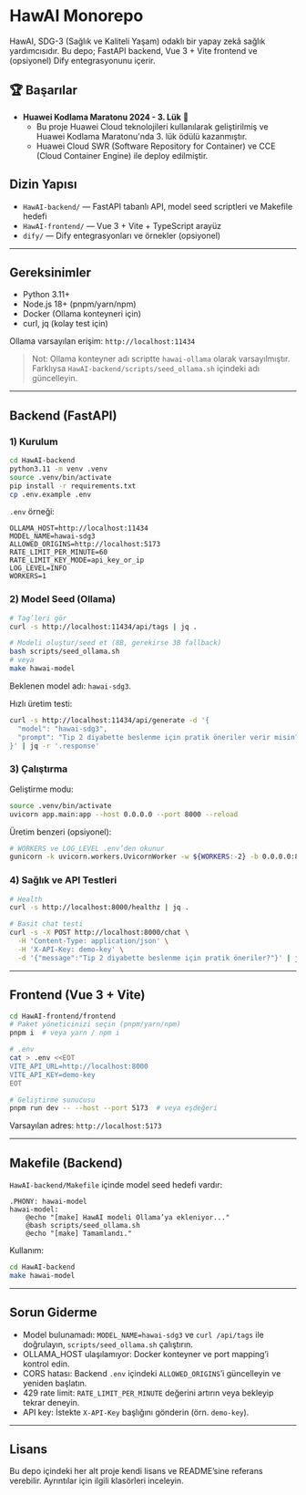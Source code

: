 # HawAI Monorepo

HawAI, SDG-3 (Sağlık ve Kaliteli Yaşam) odaklı bir yapay zekâ sağlık yardımcısıdır. Bu depo; FastAPI backend, Vue 3 + Vite frontend ve (opsiyonel) Dify entegrasyonunu içerir.

## 🏆 Başarılar

- **Huawei Kodlama Maratonu 2024 - 3. Lük** 🥉
  - Bu proje Huawei Cloud teknolojileri kullanılarak geliştirilmiş ve Huawei Kodlama Maratonu'nda 3. lük ödülü kazanmıştır.
  - Huawei Cloud SWR (Software Repository for Container) ve CCE (Cloud Container Engine) ile deploy edilmiştir.

## Dizin Yapısı
- `HawAI-backend/` — FastAPI tabanlı API, model seed scriptleri ve Makefile hedefi
- `HawAI-frontend/` — Vue 3 + Vite + TypeScript arayüz
- `dify/` — Dify entegrasyonları ve örnekler (opsiyonel)

---

## Gereksinimler
- Python 3.11+
- Node.js 18+ (pnpm/yarn/npm)
- Docker (Ollama konteyneri için)
- curl, jq (kolay test için)

Ollama varsayılan erişim: `http://localhost:11434`

> Not: Ollama konteyner adı scriptte `hawai-ollama` olarak varsayılmıştır. Farklıysa `HawAI-backend/scripts/seed_ollama.sh` içindeki adı güncelleyin.

---

## Backend (FastAPI)

### 1) Kurulum
```bash
cd HawAI-backend
python3.11 -m venv .venv
source .venv/bin/activate
pip install -r requirements.txt
cp .env.example .env
```

`.env` örneği:
```
OLLAMA_HOST=http://localhost:11434
MODEL_NAME=hawai-sdg3
ALLOWED_ORIGINS=http://localhost:5173
RATE_LIMIT_PER_MINUTE=60
RATE_LIMIT_KEY_MODE=api_key_or_ip
LOG_LEVEL=INFO
WORKERS=1
```

### 2) Model Seed (Ollama)
```bash
# Tag’leri gör
curl -s http://localhost:11434/api/tags | jq .

# Modeli oluştur/seed et (8B, gerekirse 3B fallback)
bash scripts/seed_ollama.sh
# veya
make hawai-model
```
Beklenen model adı: `hawai-sdg3`.

Hızlı üretim testi:
```bash
curl -s http://localhost:11434/api/generate -d '{
  "model": "hawai-sdg3",
  "prompt": "Tip 2 diyabette beslenme için pratik öneriler verir misin?"
}' | jq -r '.response'
```

### 3) Çalıştırma
Geliştirme modu:
```bash
source .venv/bin/activate
uvicorn app.main:app --host 0.0.0.0 --port 8000 --reload
```

Üretim benzeri (opsiyonel):
```bash
# WORKERS ve LOG_LEVEL .env’den okunur
gunicorn -k uvicorn.workers.UvicornWorker -w ${WORKERS:-2} -b 0.0.0.0:8000 app.main:app
```

### 4) Sağlık ve API Testleri
```bash
# Health
curl -s http://localhost:8000/healthz | jq .

# Basit chat testi
curl -s -X POST http://localhost:8000/chat \
  -H 'Content-Type: application/json' \
  -H 'X-API-Key: demo-key' \
  -d '{"message":"Tip 2 diyabette beslenme için pratik öneriler?"}' | jq .
```

---

## Frontend (Vue 3 + Vite)
```bash
cd HawAI-frontend/frontend
# Paket yöneticinizi seçin (pnpm/yarn/npm)
pnpm i  # veya yarn / npm i

# .env
cat > .env <<EOT
VITE_API_URL=http://localhost:8000
VITE_API_KEY=demo-key
EOT

# Geliştirme sunucusu
pnpm run dev -- --host --port 5173  # veya eşdeğeri
```

Varsayılan adres: `http://localhost:5173`

---

## Makefile (Backend)
`HawAI-backend/Makefile` içinde model seed hedefi vardır:
```
.PHONY: hawai-model
hawai-model:
	@echo "[make] HawAI modeli Ollama’ya ekleniyor..."
	@bash scripts/seed_ollama.sh
	@echo "[make] Tamamlandı."
```

Kullanım:
```bash
cd HawAI-backend
make hawai-model
```

---

## Sorun Giderme
- Model bulunamadı: `MODEL_NAME=hawai-sdg3` ve `curl /api/tags` ile doğrulayın, `scripts/seed_ollama.sh` çalıştırın.
- OLLAMA_HOST ulaşılamıyor: Docker konteyner ve port mapping’i kontrol edin.
- CORS hatası: Backend `.env` içindeki `ALLOWED_ORIGINS`’i güncelleyin ve yeniden başlatın.
- 429 rate limit: `RATE_LIMIT_PER_MINUTE` değerini artırın veya bekleyip tekrar deneyin.
- API key: İstekte `X-API-Key` başlığını gönderin (örn. `demo-key`).

---

## Lisans
Bu depo içindeki her alt proje kendi lisans ve README’sine referans verebilir. Ayrıntılar için ilgili klasörleri inceleyin.
